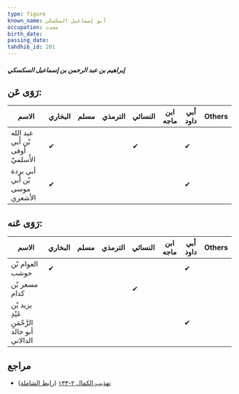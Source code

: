 ```yaml
---
type: figure
known_name: أبو إسماعيل السكسكي
occupation: محدث
birth_date:
passing_date:
tahdhib_id: 201
---
```

##### إبراهيم بن عبد الرحمن بن إسماعيل السكسكي

## رَوَى عَن:
| الاسم                            | البخاري | مسلم | الترمذي | النسائي | ابن ماجه | أبي داود | Others |
| -------------------------------- | ------- | ---- | ------- | ------- | -------- | -------- | ------ |
| عبد الله بْن أَبي أوفى الأَسلميّ | ✔       |      |         | ✔       |          | ✔        |        |
| أبي بردة بْن أَبي موسى الأشعري   | ✔       |      |         |         |          | ✔        |        |
## رَوَى عَنه:
| الاسم                                         | البخاري | مسلم | الترمذي | النسائي | ابن ماجه | أبي داود | Others |
| --------------------------------------------- | ------- | ---- | ------- | ------- | -------- | -------- | ------ |
| العوام بْن حوشب                               | ✔       |      |         |         |          | ✔        |        |
| مسعر بْن كدام                                 |         |      |         | ✔       |          |          |        |
| يزيد بْن عَبْدِ الرَّحْمَنِ أبو خالد الدالاني |         |      |         |         |          | ✔        |        |
## مراجع
- [تهذيب الكمال ٢-١٣٣](obsidian://open?vault=Tahdhib-al-Kamal&file=Figures/٢٠١-إبراهيم%20بن%20عبد%20الرحمن%20بن%20إسماعيل%20السكسكي) ([رابط الشاملة](https://shamela.ws/book/3722/614))